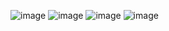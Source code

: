 ![image](https://user-images.githubusercontent.com/93466216/216818885-15db0381-e7cf-40e6-8aa9-c5d0f5045570.png)
![image](https://user-images.githubusercontent.com/93466216/216818891-5f9c2271-d7ab-4a97-885d-4d9960ac7251.png)
![image](https://user-images.githubusercontent.com/93466216/216819250-73b91d18-3a49-4f7f-b2a7-08103d000c14.png)
![image](https://user-images.githubusercontent.com/93466216/216819313-aea94548-8433-4003-ba1a-ebba329bdd69.png)


